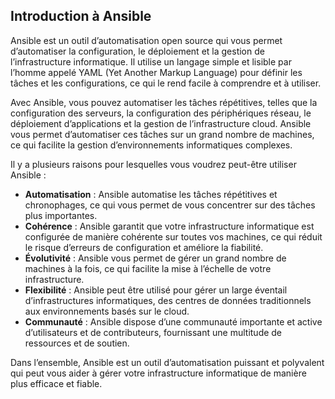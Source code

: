## Introduction à Ansible

Ansible est un outil d’automatisation open source qui vous permet d’automatiser la configuration, le déploiement et la gestion de l’infrastructure informatique. Il utilise un langage simple et lisible par l’homme appelé YAML (Yet Another Markup Language) pour définir les tâches et les configurations, ce qui le rend facile à comprendre et à utiliser.

Avec Ansible, vous pouvez automatiser les tâches répétitives, telles que la configuration des serveurs, la configuration des périphériques réseau, le déploiement d’applications et la gestion de l’infrastructure cloud. Ansible vous permet d’automatiser ces tâches sur un grand nombre de machines, ce qui facilite la gestion d’environnements informatiques complexes.

Il y a plusieurs raisons pour lesquelles vous voudrez peut-être utiliser Ansible :

- **Automatisation** : Ansible automatise les tâches répétitives et chronophages, ce qui vous permet de vous concentrer sur des tâches plus importantes.
- **Cohérence** : Ansible garantit que votre infrastructure informatique est configurée de manière cohérente sur toutes vos machines, ce qui réduit le risque d’erreurs de configuration et améliore la fiabilité.
- **Évolutivité** : Ansible vous permet de gérer un grand nombre de machines à la fois, ce qui facilite la mise à l’échelle de votre infrastructure.
- **Flexibilité** : Ansible peut être utilisé pour gérer un large éventail d’infrastructures informatiques, des centres de données traditionnels aux environnements basés sur le cloud.
- **Communauté** : Ansible dispose d’une communauté importante et active d’utilisateurs et de contributeurs, fournissant une multitude de ressources et de soutien.

Dans l’ensemble, Ansible est un outil d’automatisation puissant et polyvalent qui peut vous aider à gérer votre infrastructure informatique de manière plus efficace et fiable.

